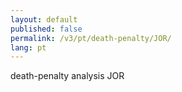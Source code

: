 ```yaml
---
layout: default
published: false
permalink: /v3/pt/death-penalty/JOR/
lang: pt
---
```


death-penalty analysis JOR
